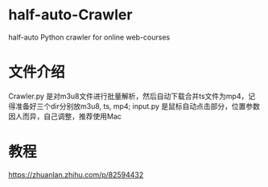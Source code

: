# half-auto-Crawler
half-auto Python crawler for online web-courses

# 文件介绍
Crawler.py 是对m3u8文件进行批量解析，然后自动下载合并ts文件为mp4，记得准备好三个dir分别放m3u8, ts, mp4;
input.py 是鼠标自动点击部分，位置参数因人而异，自己调整，推荐使用Mac

# 教程
https://zhuanlan.zhihu.com/p/82594432
